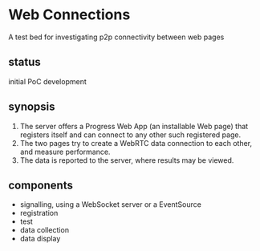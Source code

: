 # Web Connections

A test bed for investigating p2p connectivity between web pages

## status

initial PoC development

## synopsis

1. The server offers a Progress Web App (an installable Web page) that registers itself and can connect to any other such registered page.
2. The two pages try to create a WebRTC data connection to each other, and measure performance.
3. The data is reported to the server, where results may be viewed.

## components

- signalling, using a WebSocket server or a EventSource
- registration
- test
- data collection
- data display

